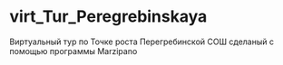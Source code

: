 # virt_Tur_Peregrebinskaya
Виртуальный тур по Точке роста Перегребинской СОШ сделаный с помощью программы Marzipano
